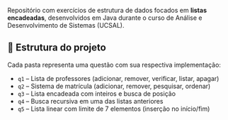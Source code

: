 Repositório com exercícios de estrutura de dados focados em **listas encadeadas**, desenvolvidos em Java durante o curso de Análise e Desenvolvimento de Sistemas (UCSAL).

## 📁 Estrutura do projeto

Cada pasta representa uma questão com sua respectiva implementação:

- `q1` – Lista de professores (adicionar, remover, verificar, listar, apagar)
- `q2` – Sistema de matrícula (adicionar, remover, pesquisar, ordenar)
- `q3` – Lista encadeada com inteiros e busca de posição
- `q4` – Busca recursiva em uma das listas anteriores
- `q5` – Lista linear com limite de 7 elementos (inserção no início/fim)
